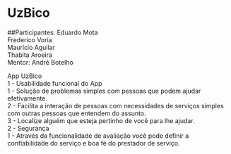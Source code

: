 # UzBico

##Participantes:
Eduardo Mota <br/>
Frederico Voria <br/>
Maurício Aguilar <br/>
Thabita Aroeira <br/>
Mentor: André Botelho <br/>


App UzBico <br/>
1 - Usabilidade funcional do App <br/>
	1 - Solução de problemas simples com pessoas que podem ajudar efetivamente. <br/>
	2 - Facilita a interação de pessoas com necessidades de serviços simples com outras pessoas que entendem do assunto. <br/>
	3 - Localize alguém que esteja pertinho de você para lhe ajudar. <br/>
2 - Segurança <br/>
	1 - Através da funcionalidade de avaliação você pode definir a confiabilidade do serviço e boa fé do prestador de serviço. <br/>

